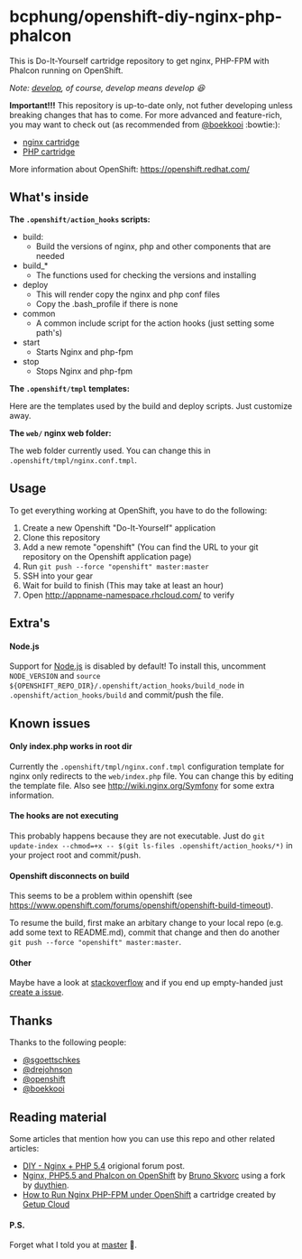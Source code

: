 # bcphung/openshift-diy-nginx-php-phalcon
This is Do-It-Yourself cartridge repository to get nginx, PHP-FPM with Phalcon running on OpenShift.

_Note: [develop](https://github.com/bcphung/openshift-diy-nginx-php-phalcon/tree/develop), of course, develop means develop :laughing:_

**Important!!!**
This repository is up-to-date only, not futher developing unless breaking changes that has to come. For more advanced and feature-rich, you may want to check out (as recommended from [@boekkooi](https://github.com/boekkooi) :bowtie:):
- [nginx cartridge](https://github.com/bcphung/openshift-cartridge-nginx)
- [PHP cartridge](https://github.com/bcphung/openshift-cartridge-php)

More information about OpenShift: https://openshift.redhat.com/

## What's inside

**The `.openshift/action_hooks` scripts:**

* build:
    - Build the versions of nginx, php and other components that are needed
* build_*
    - The functions used for checking the versions and installing
* deploy
    - This will render copy the nginx and php conf files
    - Copy the .bash_profile if there is none
* common
    - A common include script for the action hooks (just setting some path's)
* start
    - Starts Nginx and php-fpm
* stop
    - Stops Nginx and php-fpm

**The `.openshift/tmpl` templates:**

Here are the templates used by the build and deploy scripts. Just customize away.

**The `web/` nginx web folder:**

The web folder currently used. You can change this in `.openshift/tmpl/nginx.conf.tmpl`.

## Usage

To get everything working at OpenShift, you have to do the following:

1. Create a new Openshift "Do-It-Yourself" application
2. Clone this repository
3. Add a new remote "openshift" (You can find the URL to your git repository
   on the Openshift application page)
4. Run `git push --force "openshift" master:master`
5. SSH into your gear
7. Wait for build to finish (This may take at least an hour)
8. Open http://appname-namespace.rhcloud.com/ to verify

## Extra's

#### Node.js
Support for [Node.js](http://nodejs.org/) is disabled by default!
To install this, uncomment `NODE_VERSION` and `source ${OPENSHIFT_REPO_DIR}/.openshift/action_hooks/build_node` in `.openshift/action_hooks/build` and commit/push the file.

## Known issues

#### Only index.php works in root dir
Currently the `.openshift/tmpl/nginx.conf.tmpl` configuration template for nginx only redirects to the `web/index.php` file.
You can change this by editing the template file. Also see http://wiki.nginx.org/Symfony for some extra information.

#### The hooks are not executing
This probably happens because they are not executable.
Just do `git update-index --chmod=+x -- $(git ls-files .openshift/action_hooks/*)` in your project root and commit/push.

#### Openshift disconnects on build
This seems to be a problem within openshift (see https://www.openshift.com/forums/openshift/openshift-build-timeout).

To resume the build, first make an arbitary change to your local repo (e.g. add some text to README.md), commit that change and then do another `git push --force "openshift" master:master`.

#### Other
Maybe have a look at [stackoverflow](http://stackoverflow.com/questions/tagged/openshift) and if you end up empty-handed just [create a issue](https://github.com/boekkooi/openshift-diy-nginx-php/issues).

## Thanks

Thanks to the following people:

* [@sgoettschkes](https://github.com/Sgoettschkes)
* [@drejohnson](https://github.com/drejohnson)
* [@openshift](https://github.com/openshift/)
* [@boekkooi](https://github.com/boekkooi)
 
## Reading material

Some articles that mention how you can use this repo and other related articles:

* [DIY - Nginx + PHP 5.4](https://www.openshift.com/forums/openshift/diy-nginx-php-54) origional forum post.
* [Nginx, PHP5.5 and Phalcon on OpenShift](http://www.sitepoint.com/nginx-php5-5-phalcon-openshift/) by [Bruno Skvorc](https://twitter.com/bitfalls) using a fork by [duythien](https://github.com/duythien).
* [How to Run Nginx PHP-FPM under OpenShift](https://www.openshift.com/blogs/how-to-run-nginx-php-fpm-under-openshift) a cartridge created by [Getup Cloud](http://getupcloud.com/index_en.html)

#### P.S.
Forget what I told you at [master](https://github.com/bcphung/openshift-diy-nginx-php-phalcon/tree/master) :grimacing:.
